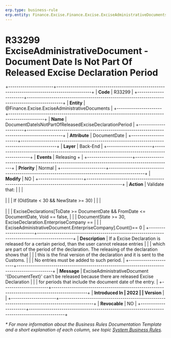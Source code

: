 ```yaml
---
erp.type: business-rule
erp.entity: Finance.Excise.Finance.Excise.ExciseAdministrativeDocumentss
---
```


# R33299 ExciseAdministrativeDocument - Document Date Is Not Part Of Released Excise Declaration Period
+----------------------+-----------------------------------------------------------------------------------------------+
| **Code**             | R33299                                                                                        |
+----------------------+-----------------------------------------------------------------------------------------------+
| **Entity**           | @Finance.Excise.ExciseAdministrativeDocuments                                                 |
+----------------------+-----------------------------------------------------------------------------------------------+
| **Name**             | DocumentDateIsNotPartOfReleasedExciseDeclarationPeriod                                        |
+----------------------+-----------------------------------------------------------------------------------------------+
| **Attribute**        | DocumentDate                                                                                  |
+----------------------+-----------------------------------------------------------------------------------------------+
| **Layer**            | Back-End                                                                                      |
+----------------------+-----------------------------------------------------------------------------------------------+
| **Events**           | Releasing +                                                                                   |
+----------------------+-----------------------------------------------------------------------------------------------+
| **Priority**         | Normal                                                                                        |
+----------------------+-----------------------------------------------------------------------------------------------+
| **Modify**           | NO                                                                                            |
+----------------------+-----------------------------------------------------------------------------------------------+
| **Action**           | Validate that:                                                                                |
|                      | <br/><br/>                                                                                    |
|                      | If (OldState \< 30 && NewState \>= 30)                                                        |
|                      | <br/><br/>                                                                                    |
|                      | ExciseDeclarations\[ToDate \>= DocumentDate && FromDate \<= DocumentDate, Void == false, |
|                      | DocumentState \>= 30, ExciseDeclaration.EnterpriseCompany ==                                   |
|                      | ExciseAdministrativeDocument.EnterpriseCompany\].Count()== 0                                                         |
+----------------------+-----------------------------------------------------------------------------------------------+
| **Description**      | If a Excise Declaration is released for a certain period, than the user cannot release entries  |
|                      | which are part of the period of the declaration. The releasing of the declaration shows that  |
|                      | this is the final version of the declaration and it is sent to the Customs.   |
|                      | No entries must be added to such period.                                                  |
+----------------------+-----------------------------------------------------------------------------------------------+
| **Message**          | ExciseAdministrativeDocument \'{DocumentText}\' can\'t be released because there are released Excise Declaration   |
|                      | for periods that include the document date of the entry.                                     |
+----------------------+-----------------------------------------------------------------------------------------------+
| **Introduced In      |          2022                                                                                     |
| Version**            |                                                                                               |
+----------------------+-----------------------------------------------------------------------------------------------+
| **Revocable**        | NO                                                                                            |
+----------------------+-----------------------------------------------------------------------------------------------+

*\* For more information about the Business Rules Documentation Template and a short explanation of each column, see
topic [System Business Rules](../templates/template-description-system-business-rules.md).*
